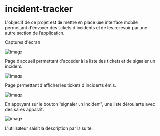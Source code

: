 # incident-tracker

L'objectif de ce projet est de mettre en place une interface mobile permettant d'envoyer des tickets d'incidents et de les recevoir par une autre section de l'application.

Captures d'écran

![image](https://user-images.githubusercontent.com/101574941/175139855-230924e4-574d-4e82-a09b-c0d1c5cb3c76.png)

Page d'accueil permettant d'accéder à la liste des tickets et de signaler un incident.

![image](https://user-images.githubusercontent.com/101574941/175140630-77d64781-286b-491c-a5f6-2622ad49a7b6.png)

Page permettant d'afficher les tickets d'incidents émis.

![image](https://user-images.githubusercontent.com/101574941/175141228-2ea46b14-098f-4d08-b1c6-709e87310af0.png)

En appuyant sur le bouton "signaler un incident", une liste déroulante avec des salles apparaît.

![image](https://user-images.githubusercontent.com/101574941/175141519-2a3b9e9b-2da5-4e0e-a19b-c49ee681a6bc.png)

L'utilisateur saisit la description par la suite.
